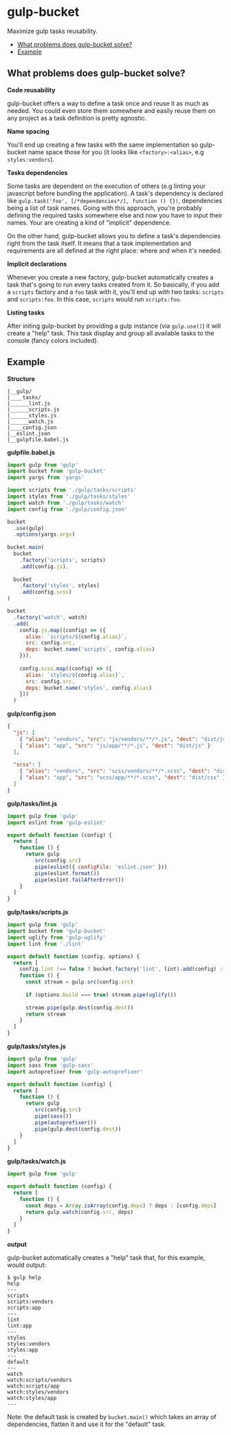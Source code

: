 # gulp-bucket

Maximize gulp tasks reusability.

* [What problems does gulp-bucket solve?](#what-problems-does-gulp-bucket-solve)
* [Example](#example)

## What problems does gulp-bucket solve?

**Code reusability**

gulp-bucket offers a way to define a task once and reuse it as much as needed.
You could even store them somewhere and easily reuse them on any project as a task definition is pretty agnostic.

**Name spacing**

You'll end up creating a few tasks with the same implementation so gulp-bucket name space those for you (it looks like `<factory>:<alias>`, e.g `styles:vendors`).

**Tasks dependencies**

Some tasks are dependent on the execution of others (e.g linting your javascript before bundling the application).
A task's dependency is declared like `gulp.task('foo', [/*dependencies*/], function () {})`, dependencies being a list of task names.
Going with this approach, you're probably defining the required tasks somewhere else and now you have to input their names.
Your are creating a kind of "implicit" dependence.

On the other hand, gulp-bucket allows you to define a task's dependencies right from the task itself.
It means that a task implementation and requirements are all defined at the right place: where and when it's needed.

**Implicit declarations**

Whenever you create a new factory, gulp-bucket automatically creates a task that's going to run every tasks created from it.
So basically, if you add a `scripts` factory and a `foo` task with it, you'll end up with two tasks: `scripts` and `scripts:foo`.
In this case, `scripts` would run `scripts:foo`.

**Listing tasks**

After initing gulp-bucket by providing a gulp instance (via `gulp.use()`) it will create a "help" task.
This task display and group all available tasks to the console (fancy colors included).

## Example

**Structure**

```
|__gulp/
|____tasks/
|______lint.js
|______scripts.js
|______styles.js
|______watch.js
|____config.json
|__eslint.json
|__gulpfile.babel.js
```

**gulpfile.babel.js**

```javascript
import gulp from 'gulp'
import bucket from 'gulp-bucket'
import yargs from 'yargs'

import scripts from './gulp/tasks/scripts'
import styles from './gulp/tasks/styles'
import watch from './gulp/tasks/watch'
import config from './gulp/config.json'

bucket
  .use(gulp)
  .options(yargs.argv)
  
bucket.main(
  bucket
    .factory('scripts', scripts)
    .add(config.js), 
    
  bucket
    .factory('styles', styles)
    .add(config.scss)
)

bucket
  .factory('watch', watch)
  .add(
    config.js.map((config) => ({
      alias: `scripts/${config.alias}`,
      src: config.src,
      deps: bucket.name('scripts', config.alias)
    })),
    
    config.scss.map((config) => ({
      alias: `styles/${config.alias}`,
      src: config.src,
      deps: bucket.name('styles', config.alias)
    }))
  )
```

**gulp/config.json**

```json
{
  "js": [
    { "alias": "vendors", "src": "js/vendors/**/*.js", "dest": "dist/js", "lint": false },
    { "alias": "app", "src": "js/app/**/*.js", "dest": "dist/js" }
  ],
  
  "scss": [
    { "alias": "vendors", "src": "scss/vendors/**/*.scss", "dest": "dist/css" },
    { "alias": "app", "src": "scss/app/**/*.scss", "dest": "dist/css" }
  ]
}
```

**gulp/tasks/lint.js**

```javascript
import gulp from 'gulp'
import eslint from 'gulp-eslint'

export default function (config) {
  return [
    function () {
      return gulp
        .src(config.src)
        .pipe(eslint({ configFile: 'eslint.json' }))
        .pipe(eslint.format())
        .pipe(eslint.failAfterError())
    }
  ]
}
```

**gulp/tasks/scripts.js**

```javascript
import gulp from 'gulp'
import bucket from 'gulp-bucket'
import uglify from 'gulp-uglify'
import lint from './lint'

export default function (config, options) {
  return [
    config.lint !== false ? bucket.factory('lint', lint).add(config) : null,
    function () {
      const stream = gulp.src(config.src)
      
      if (options.build === true) stream.pipe(uglify())
      
      stream.pipe(gulp.dest(config.dest))
      return stream
    }
  ]
}
```

**gulp/tasks/styles.js**

```javascript
import gulp from 'gulp'
import sass from 'gulp-sass'
import autoprefixer from 'gulp-autoprefixer'

export default function (config) {
  return [
    function () {
      return gulp
        .src(config.src)
        .pipe(sass())
        .pipe(autoprefixer())
        .pipe(gulp.dest(config.dest))
    }
  ]
}
```

**gulp/tasks/watch.js**

```javascript
import gulp from 'gulp'

export default function (config) {
  return [
    function () {
      const deps = Array.isArray(config.deps) ? deps : [config.deps]
      return gulp.watch(config.src, deps)
    }
  ]
}
```

**output**

gulp-bucket automatically creates a "help" task that, for this example, would output:

```
$ gulp help
help
---
scripts
scripts:vendors
scripts:app
---
lint
lint:app
---
styles
styles:vendors
styles:app
---
default
---
watch
watch:scripts/vendors
watch:scripts/app
watch:styles/vendors
watch:styles/app
---
```

Note: the default task is created by `bucket.main()` which takes an array of dependencies, flatten it and use it for the "default" task.
